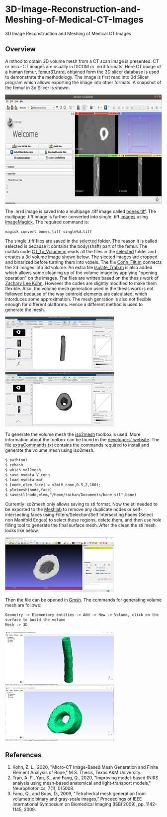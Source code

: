 # 3D-Image-Reconstruction-and-Meshing-of-Medical-CT-Images
3D Image Reconstruction and Meshing of Medical CT Images

## Overview
A mthod to obtain 3D volume mesh from a CT scan image is presented. CT or mico-CT images are usually in DICOM or .nrrd formats. Here CT image of a human femur, [femur31.nrrd](femur31.nrrd), obtained form the 3D slicer database is used to demonstrate  the methodology. The image is first read into 3d Slicer program which allows exporting the image into other formats. A snapshot of the femur in 3d Slicer is shown.

<img src="https://github.com/rtymea14/3D-Image-Reconstruction-and-Meshing-of-Medical-CT-Images/blob/main/slicerImage.png" width="700" height="350" />

The .nrrd image is saved into a multipage .tiff image called [bones.tiff](bones.tiff). The multipage .tiff image is further converted into single .tiff [images](selected) using [ImageMagick](https://imagemagick.org/index.php). The required command is:
```
magick convert bones.tiff single%d.tiff
```
The single .tiff files are saved in the [selected](selected) folder. The reason it is called selected is because it contains the body(shaft) part of the femur. The matlab code [CT_To_Volume.m](CT_To_Volume.m) reads all the files in the [selected](selected) folder and creates a 3d volume image shown below. The slected images are cropped and binarized before turning them into voxels. The file [Conn_Filt.m](Conn_Filt.m) connects the 2d images into 3d volume. An extra file [Isolate_Trab.m](Isolate_Trab.m) is also added which allows some cleaning up of the volume image by applying "opening operation" on the images. The files are written based on the thesis work of [Zachary Lee Kohn](#References). However the codes are slightly modified to make them flexible. Also, the volume mesh generation used in the thesis work is not followed because of the way centroid elements are calculated, which intorduces some approximation. The mesh genration is also not flexible enough for different platforms. Hence a different method is used to generate the mesh.

<img src="https://github.com/rtymea14/3D-Image-Reconstruction-and-Meshing-of-Medical-CT-Images/blob/main/volview1.png" width="350" height="175" />

<img src="https://github.com/rtymea14/3D-Image-Reconstruction-and-Meshing-of-Medical-CT-Images/blob/main/volView2.png" width="350" height="175" />

To generate the volume mesh the [iso2mesh](http://iso2mesh.sourceforge.net/cgi-bin/index.cgi?Doc/README) toolbox is used. More information about the toolbox can be found in the [developers' website](http://iso2mesh.sourceforge.net/cgi-bin/index.cgi?Doc/README). The file [extraCommands.txt](extraCommands.txt) contains the commands required to install and generate the volume mesh using iso2mesh.

```
$ pathtool
$ rehash
$ which vol2mesh
$ save mydata V_conn
$ load mydata.mat
$ [node,elem,face] = v2m(V_conn,0.5,2,100);
$ plotmesh(node,face)
$ savestl(node,elem,"/home/raihan/Documents/bone.stl",bone)
```
Currently iso2mesh only allows saving to stl format. Now the stl needed to be exported to the [Meshlab](https://www.meshlab.net/) to remove any duplicate nodes or self-intersecting faces using Filters/Selection/Self Intersecting Faces (Select non Manifold Edges) to select these regions, delete them, and then use hole filling tool to generate the final surface mesh. After the clean the stl mesh looks like below.

<img src="https://github.com/rtymea14/3D-Image-Reconstruction-and-Meshing-of-Medical-CT-Images/blob/main/meshlab.PNG" width="350" height="175" />

Then the file can be opened in [Gmsh](https://gmsh.info/). The commands for generating volume mesh are follows:
```
Geometry -> Elementary entities -> Add -> New -> Volume, click on the surface to build the volume
Mesh -> 3D
```
<img src="https://github.com/rtymea14/3D-Image-Reconstruction-and-Meshing-of-Medical-CT-Images/blob/main/volmesh1.PNG" width="350" height="175" />

<img src="https://github.com/rtymea14/3D-Image-Reconstruction-and-Meshing-of-Medical-CT-Images/blob/main/volmesh2.PNG" width="350" height="175" />

## References
1.  Kohn, Z. L., 2020, "Micro-CT Image-Based Mesh Generation and Finite Element Analysis of Bone," M.S. Thesis, Texas A&M University.
2.  Tran, A. P., Yan, S., and Fang, Q., 2020, "Improving model-based fNIRS analysis using mesh-based anatomical and light-transport models," Neurophotonics, 7(1), 015008.
3.  Fang, Q., and Boas, D., 2009, "Tetrahedral mesh generation from volumetric binary and gray-scale images," Proceedings of IEEE International Symposium on Biomedical Imaging (ISBI 2009), pp. 1142-1145, 2009.
